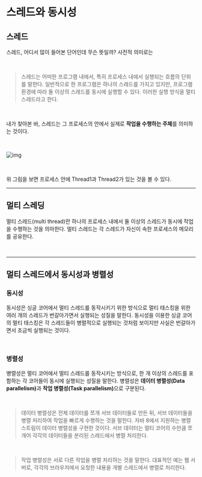 # 스레드와 동시성

## **스레드**

스레드, 어디서 많이 들어본 단어인데 무슨 뜻일까? 사전적 의미로는

<br>

> 스레드는 어떠한 프로그램 내에서, 특히 프로세스 내에서 실행되는 흐름의 단위를 말한다. 일반적으로 한 프로그램은 하나의 스레드를 가지고 있지만, 프로그램 환경에 따라 둘 이상의 스레드를 동시에 실행할 수 있다. 이러한 실행 방식을 멀티스레드라고 한다.

<br>

내가 찾아본 바, 스레드는 그 프로세스의 안에서 실제로 **작업을 수행하는 주체**를 의미하는 것이다.

<br>

![img](https://velog.velcdn.com/images%2Fgoban%2Fpost%2F753d9bf9-0096-434c-a2b0-333b426a3904%2Fimage.png)

<br>

위 그림을 보면 프로세스 안에 Thread1과 Thread2가 있는 것을 볼 수 있다.

---

## **멀티 스레딩**

멀티 스레드(multi thread)란 하나의 프로세스 내에서 둘 이상의 스레드가 동시에 작업을 수행하는 것을 의마한다. 멀티 스레드는 각 스레드가 자신이 속한 프로세스의 메모리를 공유한다.

<br>

---

## **멀티 스레드에서 동시성과 병렬성**

### **동시성**

동시성은 싱글 코어에서 멀티 스레드를 동작시키기 위한 방식으로 멀티 태스킹을 위한 여러 개의 스레드가 번갈아가면서 실행되는 성질을 말한다. 동시성을 이용한 싱글 코어의 멀티 태스킹은 각 스레드들이 병렬적으로 실행되는 것처럼 보이지만 사실은 번갈아가면서 조금씩 실행되는 것이다.

<br>

### **병렬성**

병렬성은 멀티 코어에서 멀티 스레드를 동작시키는 방식으로, 한 개 이상의 스레드를 포함하는 각 코어들이 동시에 실행되는 성질을 말한다. 병렬성은 <b>데이터 병렬성(Data parallelism)</b>과 <b>작업 병렬성(Task parallelism)</b>으로 구분된다.

<br>

> 데이터 병렬성은 전체 데이터를 쪼개 서브 데이터들로 만든 뒤, 서브 데이터들을 병렬 처리하여 작업을 빠르게 수행하는 것을 말한다. 자바 8에서 지원하는 병렬 스트림이 데이터 병렬성을 구현한 것이다. 서브 데이터는 멀티 코어의 수만큼 쪼개어 각각의 데이터들을 분리된 스레드에서 병렬 처리한다.

<br>

> 작업 병렬성은 서로 다른 작업을 병렬 처리하는 것을 말한다. 대표적인 예는 웹 서버로, 각각의 브라우저에서 요청한 내용을 개별 스레드에서 병렬로 처리한다.